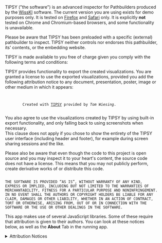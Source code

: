 TIPSY ("the software") is an advanced inspector for Pathbuilders produced by the [WissKI](https://wiss-ki.eu) software.
The current version you are using exists for demo purposes only.
It is tested on [Firefox](https://www.mozilla.org/en-US/firefox/new/) and [Safari](https://www.apple.com/safari/) only.
It is explicitly <b>not</b> tested on Chrome and Chromium-based browsers, and some functionality is unavailable.

<Embedded>
    Please be aware that TIPSY has been preloaded with a specific (external) pathbuilder to inspect.
    TIPSY neither controls nor endorses this pathbuilder, its' contents, or the embedding website.
</Embedded>

TIPSY is made available to you free of charge given you comply with the following terms and conditions:

TIPSY provides functionality to export the created visualizations.
You are granted a license to use the exported visualizations, provided you add the following attribution notice to any document, presentation, poster, image or other medium in which it appears:

<code>
    <Copyable>
        Created with <a href="https://tipsy.guys.wtf/">TIPSY</a> provided by <em>Tom Wiesing</em>.
    </Copyable>
</code>

You also agree to use the visualizations created by TIPSY by using built-in export functionality, and only falling back to using screenshots when necessary.  
This clause does not apply if you chose to show the entirety of the TIPSY user interface (including header and footer), for example during screen sharing sessions and the like.

Please also be aware that even though the code to this project is open source and you may inspect it to your heart's content, the source code does not have a license.
This means that you may not publicly perform, create derivative works of or distribute this code.

<code>
THE SOFTWARE IS PROVIDED “AS IS”, WITHOUT WARRANTY OF ANY KIND, EXPRESS OR IMPLIED, INCLUDING BUT NOT LIMITED TO THE WARRANTIES OF MERCHANTABILITY, FITNESS FOR A PARTICULAR PURPOSE AND NONINFRINGEMENT. IN NO EVENT SHALL THE AUTHORS OR COPYRIGHT HOLDERS BE LIABLE FOR ANY CLAIM, DAMAGES OR OTHER LIABILITY, WHETHER IN AN ACTION OF CONTRACT, TORT OR OTHERWISE, ARISING FROM, OUT OF OR IN CONNECTION WITH THE SOFTWARE OR THE USE OR OTHER DEALINGS IN THE SOFTWARE.
</code>

This app makes use of several JavaScript libraries.
Some of these require that attribution is given to their authors.
You can look at these notices below, as well as the **About** Tab in the running app.

<details>
    <summary>Attribution Notices</summary>

<Legal>(the app will include legal notices here)</Legal>

</details>
